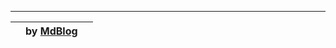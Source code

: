 -----

|               |    by [MdBlog]  |                |
| :------------ | :-------------: | -------------: |

[MdBlog]: https://github.com/fraoustin/mdblog